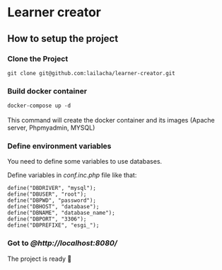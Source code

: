 # Learner creator

## How to setup the project

### Clone the Project
`git clone git@github.com:lailacha/learner-creator.git`

### Build docker container
`docker-compose up -d`  </br> </br>
This command will create the docker container and its images (Apache server, Phpmyadmin, MYSQL)

### Define environment variables

You need to define some variables to use databases. </br>

Define variables in _conf.inc.php_ file like that:

```<?php
define("DBDRIVER", "mysql");
define("DBUSER", "root");
define("DBPWD", "password");
define("DBHOST", "database");
define("DBNAME", "database_name");
define("DBPORT", "3306");
define("DBPREFIXE", "esgi_");
```

### Got to **_@http://localhost:8080/_**
The project is ready :tada:




